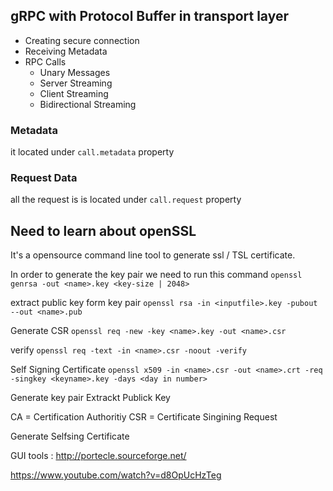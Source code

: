 ## gRPC with Protocol Buffer in transport layer

- Creating secure connection 
- Receiving Metadata
- RPC Calls 
    - Unary Messages 
    - Server Streaming 
    - Client Streaming 
    - Bidirectional Streaming 


### Metadata 
it located under `call.metadata` property

### Request Data
all the request is is located under `call.request` property 



## Need to learn about openSSL 
It's a opensource command line tool to generate ssl / TSL certificate. 

In order to generate the key pair we need to run this command 
`openssl genrsa -out <name>.key <key-size | 2048>`


extract public key form key pair
`openssl rsa -in <inputfile>.key -pubout --out <name>.pub`


Generate CSR
`openssl req -new -key <name>.key -out <name>.csr`

verify 
`openssl req -text -in <name>.csr -noout -verify`


Self Signing Certificate
`openssl x509 -in <name>.csr -out <name>.crt -req -singkey <keyname>.key -days <day in number>`


Generate key pair 
Extrackt Publick Key

CA = Certification Authoritiy 
CSR = Certificate Singining Request

Generate Selfsing Certificate

GUI tools : http://portecle.sourceforge.net/

https://www.youtube.com/watch?v=d8OpUcHzTeg
